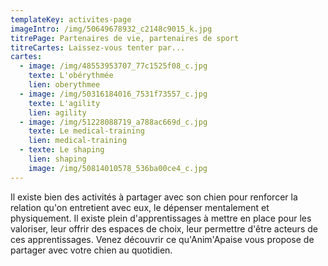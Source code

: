 ```yaml
---
templateKey: activites-page
imageIntro: /img/50649678932_c2148c9015_k.jpg
titrePage: Partenaires de vie, partenaires de sport
titreCartes: Laissez-vous tenter par...
cartes:
  - image: /img/48553953707_77c1525f08_c.jpg
    texte: L'obérythmée
    lien: oberythmee
  - image: /img/50316184016_7531f73557_c.jpg
    texte: L'agility
    lien: agility
  - image: /img/51228088719_a788ac669d_c.jpg
    texte: Le medical-training
    lien: medical-training
  - texte: Le shaping
    lien: shaping
    image: /img/50814010578_536ba00ce4_c.jpg
---
```

Il existe bien des activités à partager avec son chien pour renforcer la relation qu'on entretient avec eux, le dépenser mentalement et physiquement. Il existe plein d'apprentissages à mettre en place pour les valoriser, leur offrir des espaces de choix, leur permettre d'être acteurs de ces apprentissages. Venez découvrir ce qu'Anim'Apaise vous propose de partager avec votre chien au quotidien.